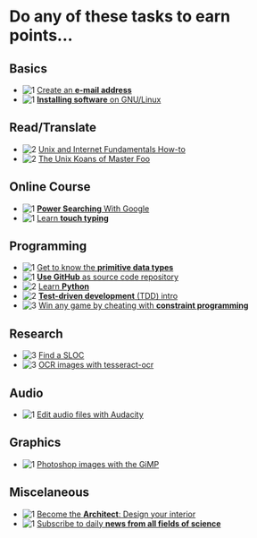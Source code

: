 Do any of these tasks to earn points...
=======================================

Basics
------
* ![[1]][1] [Create an **e-mail address**](tasks/create_email_address.md)
* ![[1]][1] [**Installing software** on GNU/Linux](tasks/install_software.md)

Read/Translate
--------------
* ![[2]][2] [Unix and Internet Fundamentals How-to](tasks/translate_TLDP_UIF.md)
* ![[2]][2] [The Unix Koans of Master Foo](tasks/unix_koans.md)

Online Course
-------------
* ![[1]][1] [**Power Searching** With Google](tasks/power_searching_google.md)
* ![[1]][1] [Learn **touch typing**](tasks/touch_typing.md)

Programming
-----------
* ![[1]][1] [Get to know the **primitive data types**](tasks/data_types.md)
* ![[1]][1] [**Use GitHub** as source code repository](tasks/create_git.md)
* ![[2]][2] [Learn **Python**](tasks/learn_python.md)
* ![[2]][2] [**Test-driven development** (TDD) intro](tasks/TDD_koans.md)
* ![[3]][3] [Win any game by cheating with **constraint programming**](tasks/constraint_programming.md)

Research
--------
* ![[3]][3] [Find a SLOC](tasks/Find_a_SLOC.md)
* ![[3]][3] [OCR images with tesseract-ocr](tasks/images_OCR.md)

<!---
Challenges
----------
* ![[2]][2] [Programming challenges](tasks/programming_challenges.md)
* ![[2]][2] [Hacking challenges](tasks/hacking_challenges.md)
-->

Audio
-----
* ![[1]][1] [Edit audio files with Audacity](tasks/learn_audacity.md)

Graphics
-----
* ![[1]][1] [Photoshop images with the GiMP](tasks/learn_gimp.md)

Miscelaneous
------------
* ![[1]][1] [Become the **Architect**: Design your interior](tasks/interior_design.md)
* ![[1]][1] [Subscribe to daily **news from all fields of science**](tasks/zeitnews.md)


[1]: https://github.com/CoderDojoSI/ideas/raw/master/tasks/resources/level_1.png "Level: easy"
[2]: https://github.com/CoderDojoSI/ideas/raw/master/tasks/resources/level_2.png "Level: intermediate"
[3]: https://github.com/CoderDojoSI/ideas/raw/master/tasks/resources/level_3.png "Level: advanced"
